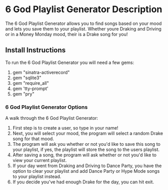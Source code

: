 # 6 God Playlist Generator Description

  The 6 God Playlist Generator allows you to find songs based on your mood and lets you save them to your playlist. Whether youre Draking and Driving or in a Money Monday mood, their is a Drake song for you!


## Install Instructions
To run the 6 God Playlist Generator you will need a few gems:
1. gem "sinatra-activerecord"
2. gem "sqlite3"
3. gem "require_all"
4. gem 'tty-prompt'
5. gem "pry"


### 6 God Playlist Generator Options
A walk through the 6 God Playlist Generator:
1. First step is to create a user, so type in your name!
2. Next, you will select your mood, the program will select a random Drake song for that mood.
3. The program will ask you whether or not you'd like to save this song to your playlist, if yes, the playlist will store the song to the users playlist.
4. After saving a song, the program will ask whether or not you'd like to view your current playlist.
5. If your day went from Draking and Driving to Dance Party, you have the option to clear your playlist and add Dance Party or Hype Mode songs to your playlist instead.
6. If you decide you've had enough Drake for the day, you can hit exit.
